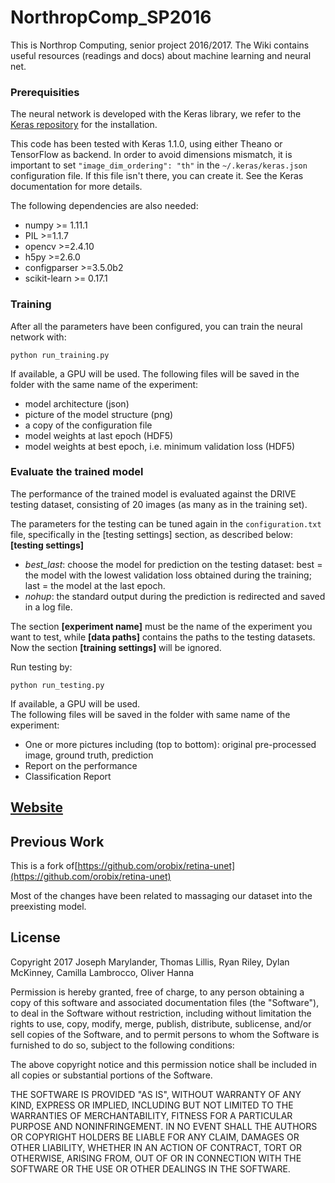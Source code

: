 # NorthropComp_SP2016

This is Northrop Computing, senior project 2016/2017. The Wiki contains useful resources (readings and docs) about machine learning and neural net. 

### Prerequisities
The neural network is developed with the Keras library, we refer to the [Keras repository](https://github.com/fchollet/keras) for the installation.

This code has been tested with Keras 1.1.0, using either Theano or TensorFlow as backend. In order to avoid dimensions mismatch, it is important to set `"image_dim_ordering": "th"` in the `~/.keras/keras.json` configuration file. If this file isn't there, you can create it. See the Keras documentation for more details.

The following dependencies are also needed:
- numpy >= 1.11.1
- PIL >=1.1.7
- opencv >=2.4.10
- h5py >=2.6.0
- configparser >=3.5.0b2
- scikit-learn >= 0.17.1


### Training


After all the parameters have been configured, you can train the neural network with:
```
python run_training.py
```
If available, a GPU will be used.
The following files will be saved in the folder with the same name of the experiment:
- model architecture (json)
- picture of the model structure (png)
- a copy of the configuration file
- model weights at last epoch (HDF5)
- model weights at best epoch, i.e. minimum validation loss (HDF5)


### Evaluate the trained model
The performance of the trained model is evaluated against the DRIVE testing dataset, consisting of 20 images (as many as in the training set).

The parameters for the testing can be tuned again in the `configuration.txt` file, specifically in the [testing settings] section, as described below:  
**[testing settings]**  
- *best_last*: choose the model for prediction on the testing dataset: best = the model with the lowest validation loss obtained during the training; last = the model at the last epoch.
- *nohup*: the standard output during the prediction is redirected and saved in a log file.

The section **[experiment name]** must be the name of the experiment you want to test, while **[data paths]** contains the paths to the testing datasets. Now the section **[training settings]** will be ignored.

Run testing by:
```
python run_testing.py
```
If available, a GPU will be used.  
The following files will be saved in the folder with same name of the experiment:
- One or more pictures including (top to bottom): original pre-processed image, ground truth, prediction
- Report on the performance
- Classification Report

## [Website](http://northropcomputing.com)


## Previous Work
This is a fork of[https://github.com/orobix/retina-unet](https://github.com/orobix/retina-unet)

Most of the changes have been related to massaging our dataset into the preexisting model. 


## License

Copyright 2017 Joseph Marylander, Thomas Lillis, Ryan Riley, Dylan McKinney, Camilla Lambrocco, Oliver Hanna

Permission is hereby granted, free of charge, to any person obtaining a copy of this software and associated documentation files (the "Software"), to deal in the Software without restriction, including without limitation the rights to use, copy, modify, merge, publish, distribute, sublicense, and/or sell copies of the Software, and to permit persons to whom the Software is furnished to do so, subject to the following conditions:

The above copyright notice and this permission notice shall be included in all copies or substantial portions of the Software.

THE SOFTWARE IS PROVIDED "AS IS", WITHOUT WARRANTY OF ANY KIND, EXPRESS OR IMPLIED, INCLUDING BUT NOT LIMITED TO THE WARRANTIES OF MERCHANTABILITY, FITNESS FOR A PARTICULAR PURPOSE AND NONINFRINGEMENT. IN NO EVENT SHALL THE AUTHORS OR COPYRIGHT HOLDERS BE LIABLE FOR ANY CLAIM, DAMAGES OR OTHER LIABILITY, WHETHER IN AN ACTION OF CONTRACT, TORT OR OTHERWISE, ARISING FROM, OUT OF OR IN CONNECTION WITH THE SOFTWARE OR THE USE OR OTHER DEALINGS IN THE SOFTWARE.
